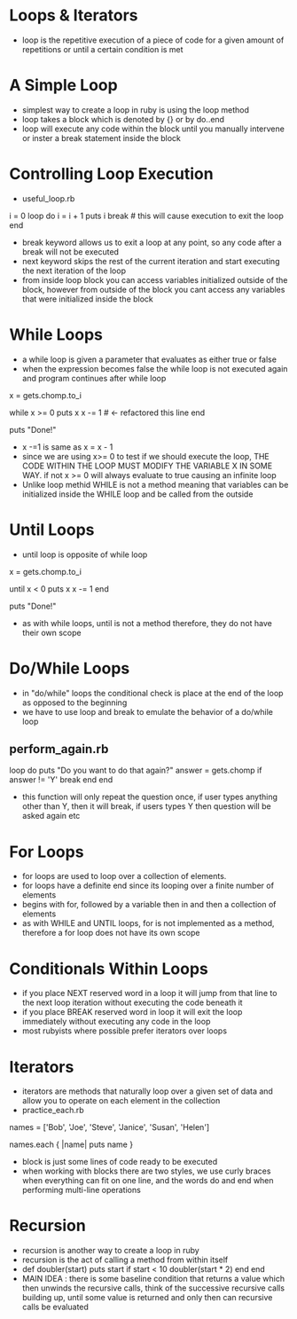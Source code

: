 # Loops & Iterators
- loop is the repetitive execution of a piece of code for a given amount of repetitions or until a certain condition is met

# A Simple Loop
- simplest way to create a loop in ruby is using the loop method
- loop takes a block which is denoted by {} or by do..end
- loop will execute any code within the block until you manually intervene or inster a break statement inside the block

# Controlling Loop Execution
- useful_loop.rb

i = 0
loop do
  i = i + 1
  puts i
  break         # this will cause execution to exit the loop
end

- break keyword allows us to exit a loop at any point, so any code after a break will not be executed
- next keyword skips the rest of the current iteration and start executing the next iteration of the loop
- from inside loop block you can access variables initialized outside of the block, however from outside of the block you cant access any variables that were initialized inside the block

# While Loops
- a while loop is given a parameter that evaluates as either true or false
- when the expression becomes false the while loop is not executed again and program continues after while loop

x = gets.chomp.to_i

while x >= 0
  puts x
  x -= 1 # <- refactored this line
end

puts "Done!"

- x -=1 is same as x = x - 1
- since we are using x>= 0 to test if we should execute the loop, THE CODE WITHIN THE LOOP MUST MODIFY THE VARIABLE X IN SOME WAY. if not x >= 0  will always evaluate to true causing an infinite loop
- Unlike loop methid WHILE is not a method meaning that variables can be initialized inside the WHILE loop and be called from the outside

# Until Loops
- until loop is opposite of while loop

x = gets.chomp.to_i

until x < 0
  puts x
  x -= 1
end

puts "Done!"

- as with while loops, until is not a method therefore, they do not have their own scope


# Do/While Loops
- in "do/while" loops the conditional check is place at the end of the loop as opposed to the beginning
- we have to use loop and break to emulate the behavior of a do/while loop
## perform_again.rb

loop do
  puts "Do you want to do that again?"
  answer = gets.chomp
  if answer != 'Y'
    break
  end
end
- this function will only repeat the question once, if user types anything other than Y, then it will break, if users types Y then question will be asked again etc

# For Loops
- for loops are used to loop over a collection of elements.
- for loops have a definite end since its looping over a finite number of elements
- begins with for, followed by a variable then in and then a collection of elements
- as with WHILE and UNTIL loops, for is not implemented as a method, therefore a for loop does not have its own scope

# Conditionals Within Loops
- if you place NEXT reserved word in a loop it will jump from that line to the next loop iteration without executing the code beneath it
- if you place BREAK reserved word in loop it will exit the loop immediately without executing any code in the loop
- most rubyists where possible prefer iterators over loops

# Iterators
- iterators are methods that naturally loop over a given set of data and allow you to operate on each element in the collection
- practice_each.rb

names = ['Bob', 'Joe', 'Steve', 'Janice', 'Susan', 'Helen']

names.each { |name| puts name }
- block is just some lines of code ready to be executed
- when working with blocks there are two styles, we use curly braces when everything can fit on one line, and the words do and end when performing multi-line operations

# Recursion
- recursion is another way to create a loop in ruby
- recursion is the act of calling a method from within itself
- def doubler(start)
  puts start
  if start < 10
    doubler(start * 2)
  end
end
- MAIN IDEA : there is some baseline condition that returns a value which then unwinds the recursive calls, think of the successive recursive calls building up, until some value is returned and only then can recursive calls be evaluated
